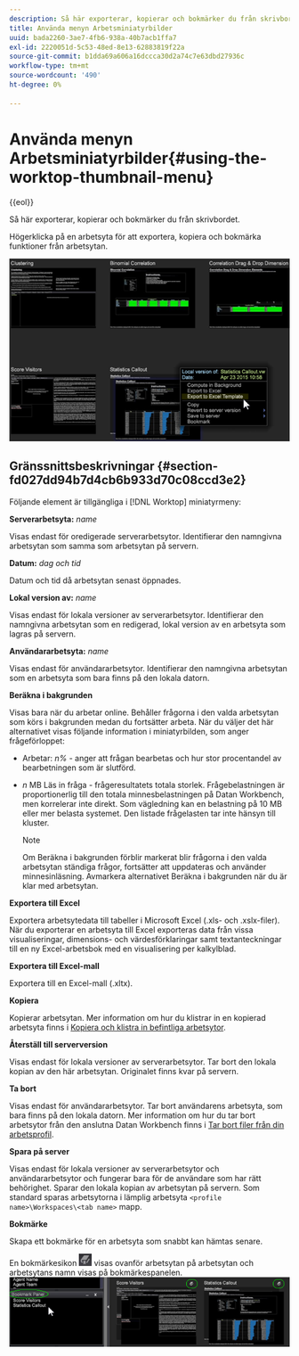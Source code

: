 ```yaml
---
description: Så här exporterar, kopierar och bokmärker du från skrivbordet.
title: Använda menyn Arbetsminiatyrbilder
uuid: bada2260-3ae7-4fb6-938a-40b7acb1ffa7
exl-id: 2220051d-5c53-48ed-8e13-62883819f22a
source-git-commit: b1dda69a606a16dccca30d2a74c7e63dbd27936c
workflow-type: tm+mt
source-wordcount: '490'
ht-degree: 0%

---
```


# Använda menyn Arbetsminiatyrbilder{#using-the-worktop-thumbnail-menu}

{{eol}}

Så här exporterar, kopierar och bokmärker du från skrivbordet.

Högerklicka på en arbetsyta för att exportera, kopiera och bokmärka funktioner från arbetsytan.

![](assets/thumbnail_menu.png)

## Gränssnittsbeskrivningar {#section-fd027dd94b7d4cb6b933d70c08ccd3e2}

Följande element är tillgängliga i [!DNL Worktop] miniatyrmeny:

**Serverarbetsyta:** *name*

Visas endast för oredigerade serverarbetsytor. Identifierar den namngivna arbetsytan som samma som arbetsytan på servern.

**Datum:** *dag och tid*

Datum och tid då arbetsytan senast öppnades.

**Lokal version av:** *name*

Visas endast för lokala versioner av serverarbetsytor. Identifierar den namngivna arbetsytan som en redigerad, lokal version av en arbetsyta som lagras på servern.

**Användararbetsyta:** *name*

Visas endast för användararbetsytor. Identifierar den namngivna arbetsytan som en arbetsyta som bara finns på den lokala datorn.

**Beräkna i bakgrunden**

Visas bara när du arbetar online. Behåller frågorna i den valda arbetsytan som körs i bakgrunden medan du fortsätter arbeta. När du väljer det här alternativet visas följande information i miniatyrbilden, som anger frågeförloppet:

* Arbetar: *n%* - anger att frågan bearbetas och hur stor procentandel av bearbetningen som är slutförd.
* *n* MB Läs in fråga - frågeresultatets totala storlek. Frågebelastningen är proportionerlig till den totala minnesbelastningen på Datan Workbench, men korrelerar inte direkt. Som vägledning kan en belastning på 10 MB eller mer belasta systemet. Den listade frågelasten tar inte hänsyn till kluster.

   >[!NOTE]
   >
   >Om Beräkna i bakgrunden förblir markerat blir frågorna i den valda arbetsytan ständiga frågor, fortsätter att uppdateras och använder minnesinläsning. Avmarkera alternativet Beräkna i bakgrunden när du är klar med arbetsytan.

**Exportera till Excel**

Exportera arbetsytedata till tabeller i Microsoft Excel (.xls- och .xslx-filer). När du exporterar en arbetsyta till Excel exporteras data från vissa visualiseringar, dimensions- och värdesförklaringar samt textanteckningar till en ny Excel-arbetsbok med en visualisering per kalkylblad.

**Exportera till Excel-mall**

Exportera till en Excel-mall (.xltx).

**Kopiera**

Kopierar arbetsytan. Mer information om hur du klistrar in en kopierad arbetsyta finns i [Kopiera och klistra in befintliga arbetsytor](../../home/c-get-started/c-work-worksp/c-create-worksp.md#section-f91ae89b845640c9a4a52820a6110e65).

**Återställ till serverversion**

Visas endast för lokala versioner av serverarbetsytor. Tar bort den lokala kopian av den här arbetsytan. Originalet finns kvar på servern.

**Ta bort**

Visas endast för användararbetsytor. Tar bort användarens arbetsyta, som bara finns på den lokala datorn. Mer information om hur du tar bort arbetsytor från den anslutna Datan Workbench finns i [Tar bort filer från din arbetsprofil](../../home/c-get-started/c-admin-intrf/c-prof-mgr/t-del-files-wkg-prof.md#task-1e29c25e6c824cc9b51cb651e835856b).

**Spara på server**

Visas endast för lokala versioner av serverarbetsytor och användararbetsytor och fungerar bara för de användare som har rätt behörighet. Sparar den lokala kopian av arbetsytan på servern. Som standard sparas arbetsytorna i lämplig arbetsyta `<profile name>\Workspaces\<tab name>` mapp.

**Bokmärke**

Skapa ett bokmärke för en arbetsyta som snabbt kan hämtas senare.

En bokmärkesikon ![](assets/bookmark_icon.png) visas ovanför arbetsytan på arbetsytan och arbetsytans namn visas på bokmärkespanelen. ![](assets/bookmark_worktop.png)
